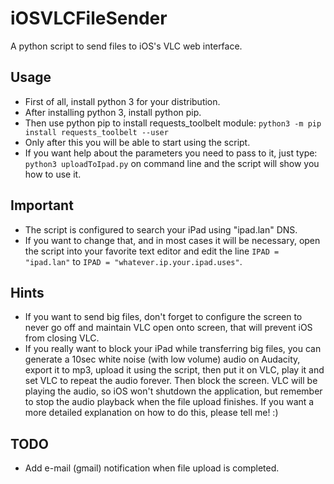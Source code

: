 # iOSVLCFileSender
A python script to send files to iOS's VLC web interface.

## Usage

- First of all, install python 3 for your distribution.
- After installing python 3, install python pip.
- Then use python pip to install requests_toolbelt module:
`python3 -m pip install requests_toolbelt --user`
- Only after this you will be able to start using the script.
- If you want help about the parameters you need to pass to it, just type:
`python3 uploadToIpad.py` on command line and the script will show you
how to use it.

## Important

- The script is configured to search your iPad using "ipad.lan" DNS.
- If you want to change that, and in most cases it will be necessary,
open the script into your favorite text editor and edit the line `IPAD = "ipad.lan"`
to `IPAD = "whatever.ip.your.ipad.uses"`.

## Hints

- If you want to send big files, don't forget to configure the screen to never
go off and maintain VLC open onto screen, that will prevent iOS from closing VLC.
- If you really want to block your iPad while transferring big files, you can generate
a 10sec white noise (with low volume) audio on Audacity, export it to mp3, upload it using the
script, then put it on VLC, play it and set VLC to repeat the audio forever. Then block the screen.
VLC will be playing the audio, so iOS won't shutdown the application, but remember to stop the audio
playback when the file upload finishes. If you want a more detailed explanation on how to do this, please
tell me! :)

## TODO

- Add e-mail (gmail) notification when file upload is completed.

